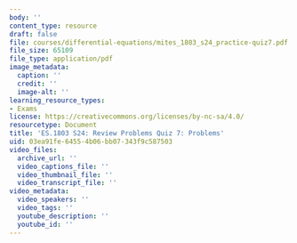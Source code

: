 ```yaml
---
body: ''
content_type: resource
draft: false
file: courses/differential-equations/mites_1803_s24_practice-quiz7.pdf
file_size: 65109
file_type: application/pdf
image_metadata:
  caption: ''
  credit: ''
  image-alt: ''
learning_resource_types:
- Exams
license: https://creativecommons.org/licenses/by-nc-sa/4.0/
resourcetype: Document
title: 'ES.1803 S24: Review Problems Quiz 7: Problems'
uid: 03ea91fe-6455-4b06-bb07-343f9c587503
video_files:
  archive_url: ''
  video_captions_file: ''
  video_thumbnail_file: ''
  video_transcript_file: ''
video_metadata:
  video_speakers: ''
  video_tags: ''
  youtube_description: ''
  youtube_id: ''
---
```

